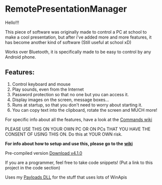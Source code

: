# RemotePresentationManager
Hello!!!

This piece of software was originally made to control a PC at school to make a cool presentation, but after i've added more and more features, it has become another kind of software (Still useful at school xD)

Works over Bluetooth, it is specifically made to be easy to control by any Android phone.

## Features: 
1. Control keyboard and mouse
2. Play sounds, even from the Internet
3. Password protection so that no one but you can access it.
4. Display images on the screen, message boxes...
5. Runs at startup, so that you don't need to worry about starting it.
6. You can copy text into the clipboard, rotate the screen and MUCH more!

For specific info about all the features, have a look at the [Commands wiki](https://github.com/adryzz/RemotePresentationManager/wiki/Commands)

PLEASE USE THIS ON YOUR OWN PC OR ON PCs THAT YOU HAVE THE CONSENT OF USING THIS ON. Do this at YOUR OWN risk.

**For info about how to setup and use this, please go to the** [**wiki**](https://github.com/adryzz/RemotePresentationManager/wiki)

Pre-compiled version
[Download v4.1.0](https://github.com/adryzz/RemotePresentationManager/releases/latest)

If you are a programmer, feel free to take code snippets! (Put a link to this project in the code section)

Uses my [Payloads DLL](https://github.com/adryzz/Payloads) for the stuff that uses lots of WinApis
